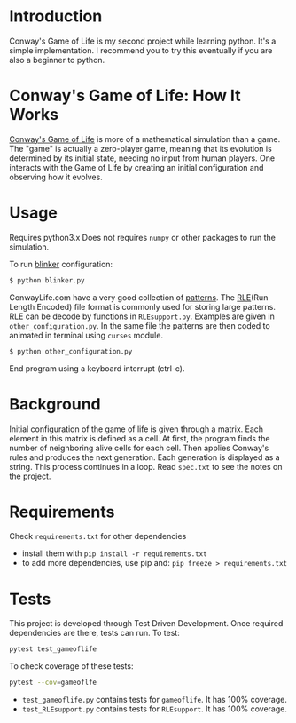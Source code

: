 
Introduction
=============
 Conway's Game of Life is my second project while learning
 python. It's a simple implementation. I recommend you to try this
 eventually if you are also a beginner to python.

Conway's Game of Life: How It Works
====================================
[Conway's Game of
Life](http://www.conwaylife.com/wiki/Conway%27s_Game_of_Life) is more
of a mathematical simulation than a game. The "game" is actually a
zero-player game, meaning that its evolution is determined by its
initial state, needing no input from human players. One interacts with
the Game of Life by creating an initial configuration and observing
how it evolves.

Usage
======
Requires python3.x Does not requires `numpy` or other
packages to run the simulation.

To run [blinker](http://www.conwaylife.com/wiki/Blinker)
configuration:
```bash
$ python blinker.py
```
ConwayLife.com have a very good collection of
[patterns](http://www.conwaylife.com/wiki/Category:Patterns). The
[RLE](http://www.conwaylife.com/wiki/RLE)(Run Length Encoded) file
format is commonly used for storing large patterns. RLE can be decode
by functions in `RLEsupport.py`. Examples are given in
`other_configuration.py`. In the same file the patterns are then coded
to animated in terminal using `curses` module.

```bash
$ python other_configuration.py
```

End program using a keyboard interrupt (ctrl-c).

Background
===========
Initial configuration of the game of life is given through a
matrix. Each element in this matrix is defined as a cell. At first,
the program finds the number of neighboring alive cells for each
cell. Then applies Conway's rules and produces the next
generation. Each generation is displayed as a string. This process
continues in a loop.  Read `spec.txt` to see the notes on the project.

Requirements
=============
Check `requirements.txt` for other dependencies
  - install them with `pip install -r requirements.txt`
  - to add more dependencies, use pip and: `pip freeze > requirements.txt`

Tests
======
This project is developed through Test Driven Development.
Once required dependencies are there, tests can run. To test:
```bash
pytest test_gameoflife
```
To check coverage of these tests:
```bash
pytest --cov=gameoflfe
```

* `test_gameoflife.py` contains tests for `gameoflife`. It has 100% coverage.
* `test_RLEsupport.py` contains tests for `RLEsupport`. It has 100% coverage.


